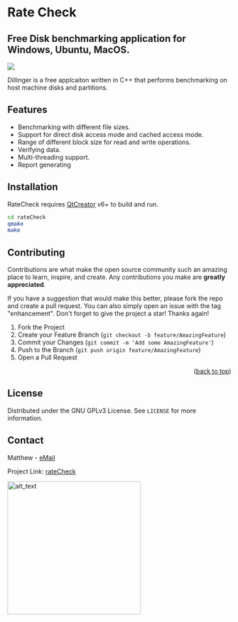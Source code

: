 # Rate Check
## Free Disk benchmarking application for Windows, Ubuntu, MacOS.

[<img src="//upload.wikimedia.org/wikipedia/commons/thumb/a/ae/TheQtCompany_Logo.png/200px-TheQtCompany_Logo.png" />](https://www.qt.io/)

Dillinger is a free applcaiton written in C++ that performs benchmarking on host machine disks and partitions.

## Features

- Benchmarking with different file sizes.
- Support for direct disk access mode and cached access mode.
- Range of different block size for read and write operations.
- Verifying data.
- Multi-threading support.
- Report generating

## Installation

RateCheck requires [QtCreator](https://www.qt.io/) v6+ to build and run.


```sh
cd rateCheck
qmake
make
```

## Contributing

Contributions are what make the open source community such an amazing place to learn, inspire, and create. Any contributions you make are **greatly appreciated**.

If you have a suggestion that would make this better, please fork the repo and create a pull request. You can also simply open an issue with the tag "enhancement".
Don't forget to give the project a star! Thanks again!

1. Fork the Project
2. Create your Feature Branch (`git checkout -b feature/AmazingFeature`)
3. Commit your Changes (`git commit -m 'Add some AmazingFeature'`)
4. Push to the Branch (`git push origin feature/AmazingFeature`)
5. Open a Pull Request

<p align="right">(<a href="#top">back to top</a>)</p>


## License

Distributed under the GNU GPLv3 License. See `LICENSE` for more information.


## Contact

Matthew - [eMail](mailto:matt@integratedsw.tech?subject=rateCheck)

Project Link: [rateCheck](https://github.com/mathieeo/rateCheck)

[<img alt="alt_text" width="300x" src="https://static.wixstatic.com/media/b3d4ff_fd5635e886fa4ff1ab24e822f2fc4bbc~mv2.gif" />](https://integratedsw.tech)
